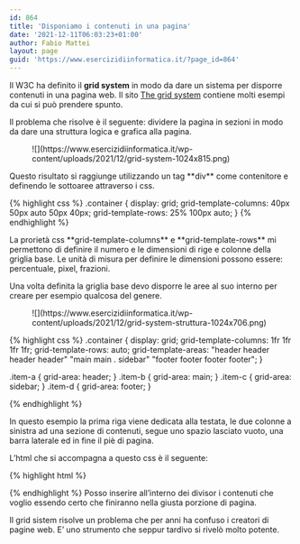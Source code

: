 ```yaml
---
id: 864
title: 'Disponiamo i contenuti in una pagina'
date: '2021-12-11T06:03:23+01:00'
author: Fabio Mattei
layout: page
guid: 'https://www.esercizidiinformatica.it/?page_id=864'
---
```


Il W3C ha definito il **grid system** in modo da dare un sistema per disporre contenuti in una pagina web. Il sito [The grid system](http://www.thegridsystem.org) contiene molti esempi da cui si può prendere spunto.

Il problema che risolve è il seguente: dividere la pagina in sezioni in modo da dare una struttura logica e grafica alla pagina.

<figure class="wp-block-image size-large">![](https://www.esercizidiinformatica.it/wp-content/uploads/2021/12/grid-system-1024x815.png)</figure>Questo risultato si raggiunge utilizzando un tag **div** come contenitore e definendo le sottoaree attraverso i css.


{% highlight css %}
.container {
  display: grid;
  grid-template-columns: 40px 50px auto 50px 40px;
  grid-template-rows: 25% 100px auto;
}
{% endhighlight %}

</div>La prorietà css **grid-template-columns** e **grid-template-rows** mi permettono di definire il numero e le dimensioni di rige e colonne della griglia base. Le unità di misura per definire le dimensioni possono essere: percentuale, pixel, frazioni.

Una volta definita la griglia base devo disporre le aree al suo interno per creare per esempio qualcosa del genere.

<figure class="wp-block-image size-large">![](https://www.esercizidiinformatica.it/wp-content/uploads/2021/12/grid-system-struttura-1024x706.png)</figure>
{% highlight css %}
.container {
  display: grid;
  grid-template-columns: 1fr 1fr 1fr 1fr;
  grid-template-rows: auto;
  grid-template-areas: 
    "header header header header"
    "main main . sidebar"
    "footer footer footer footer";
}

.item-a {
  grid-area: header;
}
.item-b {
  grid-area: main;
}
.item-c {
  grid-area: sidebar;
}
.item-d {
  grid-area: footer;
}

{% endhighlight %}

</div>In questo esempio la prima riga viene dedicata alla testata, le due colonne a sinistra ad una sezione di contenuti, segue uno spazio lasciato vuoto, una barra laterale ed in fine il piè di pagina.

L’html che si accompagna a questo css è il seguente:


{% highlight html %}
<div class="container" >
    <div class="item-a"></div>
    <div class="item-b"></div>
    <div class="item-c"></div>
    <div class="item-d"></div>
</div>
{% endhighlight %}

</div>Posso inserire all’interno dei divisor i contenuti che voglio essendo certo che finiranno nella giusta porzione di pagina.

Il grid sistem risolve un problema che per anni ha confuso i creatori di pagine web. E’ uno strumento che seppur tardivo si rivelò molto potente.